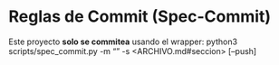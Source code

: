 # Reglas de Commit (Spec-Commit)

Este proyecto **solo se commitea** usando el wrapper: python3 scripts/spec_commit.py -m “” -s <ARCHIVO.md#seccion> [–push]
